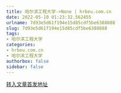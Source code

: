 ```yaml
---
title: 哈尔滨工程大学->None | hrbeu.com.cn
date: 2022-05-10 01:23:32.562455
urlname: 7d93e5d61f194e15d85cdf5be6388088
slug: 7d93e5d61f194e15d85cdf5be6388088
tags: 
- 哈尔滨工程大学
categories:
- hrbeu.com.cn
- 哈尔滨工程大学
authorbox: false
sidebar: false
---
```





[转入文章首发地址](http://mrdx.cn/content/20220510/Page01DK.htm)